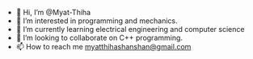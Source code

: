 - 👋 Hi, I’m @Myat-Thiha
- 👀 I’m interested in programming and mechanics.
- 🌱 I’m currently learning electrical engineering and computer science 
- 💞️ I’m looking to collaborate on C++ programming.
- 📫 How to reach me myatthihashanshan@gmail.com

<!---
Myat-Thiha/Myat-Thiha is a ✨ special ✨ repository because its `README.md` (this file) appears on your GitHub profile.
You can click the Preview link to take a look at your changes.
--->
